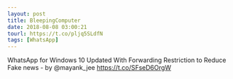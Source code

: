 ```yaml
---
layout: post
title: BleepingComputer
date: 2018-08-08 03:00:21
tourl: https://t.co/pljq5SLdfN
tags: [WhatsApp]
---
```

WhatsApp for Windows 10 Updated With Forwarding Restriction to Reduce Fake news - by @mayank_jee
https://t.co/SFseD6OrgW